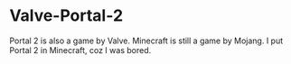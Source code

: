 # Valve-Portal-2
Portal 2 is also a game by Valve. Minecraft is still a game by Mojang. I put Portal 2 in Minecraft, coz I was bored.
